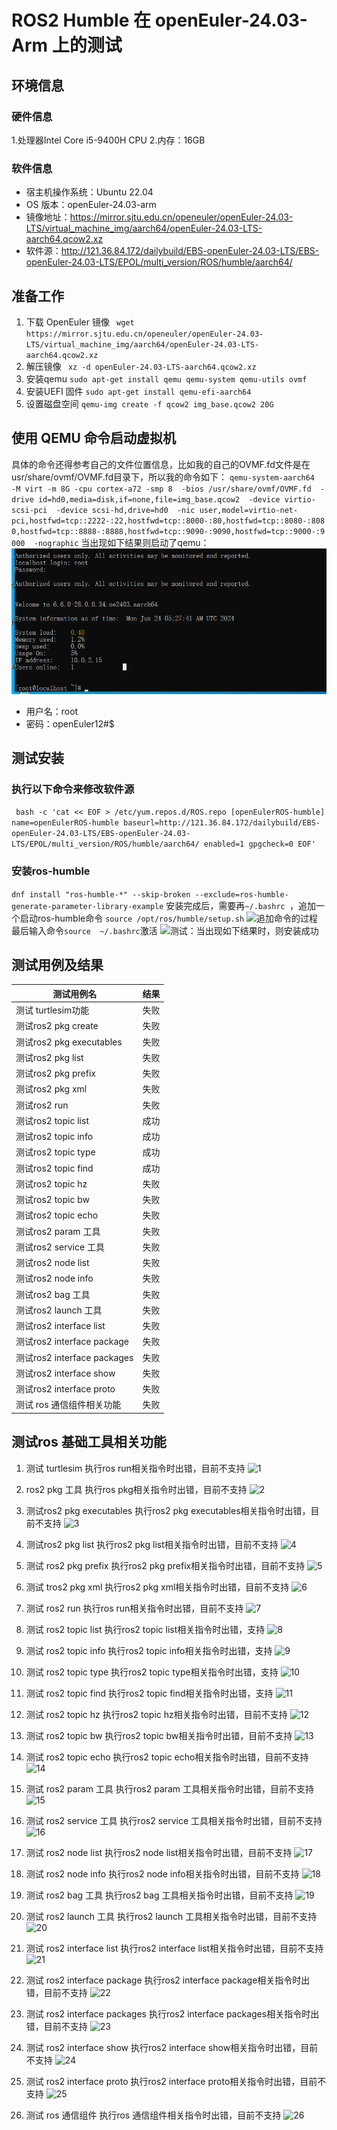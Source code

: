 # ROS2 Humble 在 openEuler-24.03-Arm 上的测试
## 环境信息
### 硬件信息
1.处理器Intel Core i5-9400H CPU
2.内存：16GB
### 软件信息
- 宿主机操作系统：Ubuntu 22.04
- OS 版本：openEuler-24.03-arm
- 镜像地址：https://mirror.sjtu.edu.cn/openeuler/openEuler-24.03-LTS/virtual_machine_img/aarch64/openEuler-24.03-LTS-aarch64.qcow2.xz
- 软件源：http://121.36.84.172/dailybuild/EBS-openEuler-24.03-LTS/EBS-openEuler-24.03-LTS/EPOL/multi_version/ROS/humble/aarch64/
## 准备工作
1. 下载 OpenEuler 镜像
`` wget https://mirror.sjtu.edu.cn/openeuler/openEuler-24.03-LTS/virtual_machine_img/aarch64/openEuler-24.03-LTS-aarch64.qcow2.xz``
2. 解压镜像
`` xz -d openEuler-24.03-LTS-aarch64.qcow2.xz``
3. 安装qemu
``sudo apt-get install qemu qemu-system qemu-utils ovmf``
4. 安装UEFI 固件
``sudo apt-get install qemu-efi-aarch64``
5. 设置磁盘空间
``qemu-img create -f qcow2 img_base.qcow2 20G``


## 使用 QEMU 命令启动虚拟机
具体的命令还得参考自己的文件位置信息，比如我的自己的OVMF.fd文件是在usr/share/ovmf/OVMF.fd目录下，所以我的命令如下：
``qemu-system-aarch64 
  -M virt -m 8G -cpu cortex-a72 -smp 8 
  -bios /usr/share/ovmf/OVMF.fd 
  -drive id=hd0,media=disk,if=none,file=img_base.qcow2 
  -device virtio-scsi-pci 
  -device scsi-hd,drive=hd0 
  -nic user,model=virtio-net-pci,hostfwd=tcp::2222-:22,hostfwd=tcp::8000-:80,hostfwd=tcp::8080-:8080,hostfwd=tcp::8888-:8888,hostfwd=tcp::9090-:9090,hostfwd=tcp::9000-:9000 
  -nographic``
当出现如下结果则启动了qemu：
![输入账号、密码](https://github.com/chenhui242/PLCT--/blob/main/images/%E7%99%BB%E5%BD%95.png)
- 用户名：root
- 密码：openEuler12#$
## 测试安装
### 执行以下命令来修改软件源
`` bash -c 'cat << EOF > /etc/yum.repos.d/ROS.repo
[openEulerROS-humble]
name=openEulerROS-humble
baseurl=http://121.36.84.172/dailybuild/EBS-openEuler-24.03-LTS/EBS-openEuler-24.03-LTS/EPOL/multi_version/ROS/humble/aarch64/
enabled=1
gpgcheck=0
EOF'``
### 安装ros-humble
```dnf install "ros-humble-*" --skip-broken --exclude=ros-humble-generate-parameter-library-example```
安装完成后，需要再```~/.bashrc ```，追加一个启动ros-humble命令
```source /opt/ros/humble/setup.sh```
![追加命令的过程](https://github.com/chenhui242/PLCT--/blob/main/images/%E8%BF%BD%E5%8A%A0.png)
最后输入命令```source  ~/.bashrc```激活
![测试：当出现如下结果时，则安装成功](https://github.com/chenhui242/PLCT--/blob/main/images/%E6%B5%8B%E8%AF%95.png)
## 测试用例及结果
|        测试用例名        |   结果   |
|-------------------------|----------|
| 测试 turtlesim功能       |  失败    |
| 测试ros2 pkg create      |  失败    |
| 测试ros2 pkg executables |  失败    |
| 测试ros2 pkg list        |  失败    |
| 测试ros2 pkg prefix      |  失败    |
| 测试ros2 pkg xml         |  失败    |
| 测试ros2 run             |  失败    |
| 测试ros2 topic list      |  成功    |
| 测试ros2 topic info      |  成功    |
| 测试ros2 topic type      |  成功    |
| 测试ros2 topic find      |  成功    |
| 测试ros2 topic hz        |  失败    |
| 测试ros2 topic bw        |  失败    |
| 测试ros2 topic echo      |  失败    |
| 测试ros2 param 工具       | 失败    |
| 测试ros2 service 工具     | 失败    |
| 测试ros2 node list        | 失败    |
| 测试ros2 node info        | 失败    |
| 测试ros2 bag 工具         |  失败    |
| 测试ros2 launch 工具      |  失败    |
| 测试ros2 interface list   |  失败   |
| 测试ros2 interface package | 失败   |
| 测试ros2 interface packages| 失败   |
| 测试ros2 interface show    | 失败   |
| 测试ros2 interface proto   | 失败   |
| 测试 ros 通信组件相关功能   |  失败  |

## 测试ros 基础工具相关功能
1. 测试 turtlesim
执行ros run相关指令时出错，目前不支持
![1](https://github.com/chenhui242/PLCT--/blob/main/images/1.png)

2. ros2 pkg 工具
执行ros pkg相关指令时出错，目前不支持
![2](https://github.com/chenhui242/PLCT--/blob/main/images/2.png)

3. 测试ros2 pkg executables
执行ros2 pkg executables相关指令时出错，目前不支持
![3](https://github.com/chenhui242/PLCT--/blob/main/images/3.png)

4. 测试ros2 pkg list
执行ros2 pkg list相关指令时出错，目前不支持
![4](https://github.com/chenhui242/PLCT--/blob/main/images/4.png)

1. 测试 ros2 pkg prefix
执行ros2 pkg prefix相关指令时出错，目前不支持
![5](https://github.com/chenhui242/PLCT--/blob/main/images/5.png)

1. 测试 tros2 pkg xml
执行ros2 pkg xml相关指令时出错，目前不支持
![6](https://github.com/chenhui242/PLCT--/blob/main/images/6.png)

1. 测试 ros2 run
执行ros run相关指令时出错，目前不支持
![7](https://github.com/chenhui242/PLCT--/blob/main/images/7.png)

1. 测试 ros2 topic list
执行ros2 topic list相关指令时出错，支持
![8](https://github.com/chenhui242/PLCT--/blob/main/images/8.png)

1. 测试 ros2 topic info
执行ros2 topic info相关指令时出错，支持
![9](https://github.com/chenhui242/PLCT--/blob/main/images/9.png)

1. 测试 ros2 topic type
执行ros2 topic type相关指令时出错，支持
![10](https://github.com/chenhui242/PLCT--/blob/main/images/10.png)

1. 测试 ros2 topic find
执行ros2 topic find相关指令时出错，支持
![11](https://github.com/chenhui242/PLCT--/blob/main/images/11.png)

1. 测试 ros2 topic hz
执行ros2 topic hz相关指令时出错，目前不支持
![12](https://github.com/chenhui242/PLCT--/blob/main/images/12.png)

1. 测试 ros2 topic bw
执行ros2 topic bw相关指令时出错，目前不支持
![13](https://github.com/chenhui242/PLCT--/blob/main/images/13.png)

1. 测试 ros2 topic echo
执行ros2 topic echo相关指令时出错，目前不支持
![14](https://github.com/chenhui242/PLCT--/blob/main/images/14.png)

1. 测试 ros2 param 工具
执行ros2 param 工具相关指令时出错，目前不支持
![15](https://github.com/chenhui242/PLCT--/blob/main/images/15.png)

1. 测试 ros2 service 工具
执行ros2 service 工具相关指令时出错，目前不支持
![16](https://github.com/chenhui242/PLCT--/blob/main/images/16.png)

1. 测试 ros2 node list
执行ros2 node list相关指令时出错，目前不支持
![17](https://github.com/chenhui242/PLCT--/blob/main/images/17.png)

1. 测试 ros2 node info
执行ros2 node info相关指令时出错，目前不支持
![18](https://github.com/chenhui242/PLCT--/blob/main/images/18.png)

1. 测试 ros2 bag 工具
执行ros2 bag 工具相关指令时出错，目前不支持
![19](https://github.com/chenhui242/PLCT--/blob/main/images/19.png)

1. 测试 ros2 launch 工具
执行ros2 launch 工具相关指令时出错，目前不支持
![20](https://github.com/chenhui242/PLCT--/blob/main/images/20.png)

1. 测试 ros2 interface list
执行ros2 interface list相关指令时出错，目前不支持
![21](https://github.com/chenhui242/PLCT--/blob/main/images/21.png)

1. 测试 ros2 interface package
执行ros2 interface package相关指令时出错，目前不支持
![22](https://github.com/chenhui242/PLCT--/blob/main/images/22.png)

1. 测试 ros2 interface packages
执行ros2 interface packages相关指令时出错，目前不支持
![23](https://github.com/chenhui242/PLCT--/blob/main/images/23.png)

1. 测试 ros2 interface show
执行ros2 interface show相关指令时出错，目前不支持
![24](https://github.com/chenhui242/PLCT--/blob/main/images/24.png)

1. 测试 ros2 interface proto
执行ros2 interface proto相关指令时出错，目前不支持
![25](https://github.com/chenhui242/PLCT--/blob/main/images/25.png)

1. 测试 ros 通信组件
执行ros 通信组件相关指令时出错，目前不支持
![26](https://github.com/chenhui242/PLCT--/blob/main/images/26.png)











